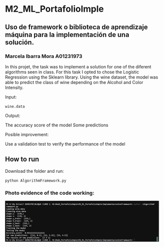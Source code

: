 # M2_ML_PortafolioImple
## Uso de framework o biblioteca de aprendizaje máquina para la implementación de una solución.
### Marcela Ibarra Mora A01231973

In this projet, the task was to implement a solution for one of the diferent algorithms seen in class. For this task I opted to chose the Logistic Regression using the Sklearn library. Using the wine dataset, the model was able to predict the class of wine depending on the Alcohol and Color Intensity.

Input: 

	wine.data
	
Output: 
  
  The accuracy score of the model
  Some predictions
  
 Posible improvement: 
  
  Use a validation test to verify the performance of the model
 
 ## How to run

Download the folder and run:

	python AlgorithmFramework.py
  
  
### Photo evidence of the code working:
![Class 1](https://github.com/maribarram/M2_ML_PortafolioImple/blob/main/ImplementacionConFramework/img1.jpg)
